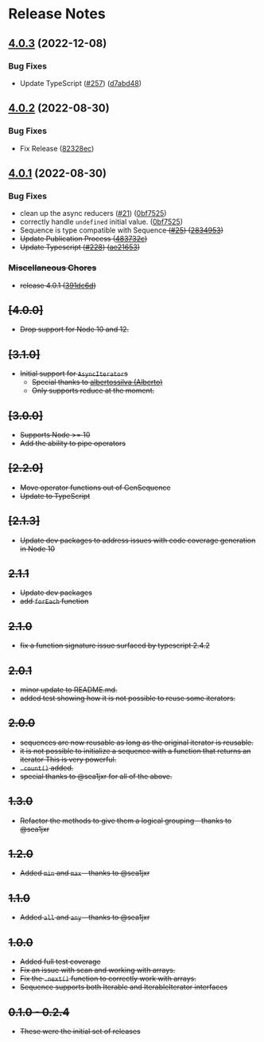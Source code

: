 # Release Notes

## [4.0.3](https://github.com/streetsidesoftware/GenSequence/compare/v4.0.2...v4.0.3) (2022-12-08)

### Bug Fixes

- Update TypeScript ([#257](https://github.com/streetsidesoftware/GenSequence/issues/257)) ([d7abd48](https://github.com/streetsidesoftware/GenSequence/commit/d7abd4872d4e5665bfc01d3650ae8bfde455d407))

## [4.0.2](https://github.com/streetsidesoftware/GenSequence/compare/v4.0.1...v4.0.2) (2022-08-30)

### Bug Fixes

- Fix Release ([82328ec](https://github.com/streetsidesoftware/GenSequence/commit/82328ecd09c59b4a6a9512f4236d55cf459861ea))

## [4.0.1](https://github.com/streetsidesoftware/GenSequence/compare/1.2.0...v4.0.1) (2022-08-30)

### Bug Fixes

- clean up the async reducers ([#21](https://github.com/streetsidesoftware/GenSequence/issues/21)) ([0bf7525](https://github.com/streetsidesoftware/GenSequence/commit/0bf75256eabeae936aeda32ad86a822a1d5bafcb))
- correctly handle `undefined` initial value. ([0bf7525](https://github.com/streetsidesoftware/GenSequence/commit/0bf75256eabeae936aeda32ad86a822a1d5bafcb))
- Sequence<T extends S> is type compatible with Sequence<S> ([#25](https://github.com/streetsidesoftware/GenSequence/issues/25)) ([2834953](https://github.com/streetsidesoftware/GenSequence/commit/2834953e20539edbaa41fb8323f61d81b717b0a6))
- Update Publication Process ([483732c](https://github.com/streetsidesoftware/GenSequence/commit/483732c03abe8da434f71666b6f57eb46a727135))
- Update Typescript ([#228](https://github.com/streetsidesoftware/GenSequence/issues/228)) ([ae21653](https://github.com/streetsidesoftware/GenSequence/commit/ae216534a6c0977f58d4f6389748aa0f2d387f41))

### Miscellaneous Chores

- release 4.0.1 ([391dc6d](https://github.com/streetsidesoftware/GenSequence/commit/391dc6dd026a39986ffbd3a1ed7fc1a17e37889d))

## [4.0.0]

- Drop support for Node 10 and 12.

## [3.1.0]

- Initial support for `AsyncIterator`s
  - Special thanks to [albertossilva (Alberto)](https://github.com/albertossilva)
  - Only supports reduce at the moment.

## [3.0.0]

- Supports Node >= 10
- Add the ability to pipe operators

## [2.2.0]

- Move operator functions out of GenSequence
- Update to TypeScript

## [2.1.3]

- Update dev packages to address issues with code coverage generation in Node 10

## 2.1.1

- Update dev packages
- add `forEach` function

## 2.1.0

- fix a function signature issue surfaced by typescript 2.4.2

## 2.0.1

- minor update to README.md.
- added test showing how it is not possible to reuse some iterators.

## 2.0.0

- sequences are now reusable as long as the original iterator is reusable.
- it is not possible to initialize a sequence with a function that returns an iterator
  This is very powerful.
- `.count()` added.
- special thanks to @sea1jxr for all of the above.

## 1.3.0

- Refactor the methods to give them a logical grouping - thanks to @sea1jxr

## 1.2.0

- Added `min` and `max` - thanks to @sea1jxr

## 1.1.0

- Added `all` and `any` - thanks to @sea1jxr

## 1.0.0

- Added full test coverage
- Fix an issue with scan and working with arrays.
- Fix the `.next()` function to correctly work with arrays.
- Sequence supports both Iterable<T> and IterableIterator<T> interfaces

## 0.1.0 - 0.2.4

- These were the initial set of releases

<!---
cspell:ignore albertossilva
-->
